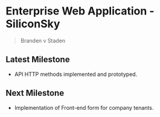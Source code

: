 # Enterprise Web Application - SiliconSky

> Branden v Staden

## Latest Milestone

- API HTTP methods implemented and prototyped.

## Next Milestone 

- Implementation of Front-end form for company tenants.
